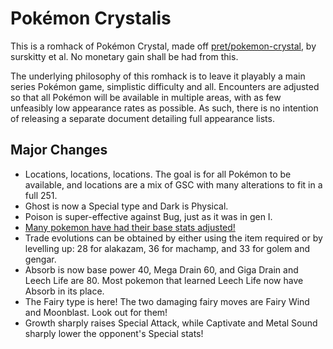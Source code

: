 # Pokémon Crystalis

This is a romhack of Pok&eacute;mon Crystal, made off [pret/pokemon-crystal](https://github.com/pret/pokecrystal), by surskitty et al. No monetary gain shall be had from this.

The underlying philosophy of this romhack is to leave it playably a main series Pok&eacute;mon game, simplistic difficulty and all.  Encounters are adjusted so that all Pok&eacute;mon will be available in multiple areas, with as few unfeasibly low appearance rates as possible.  As such, there is no intention of releasing a separate document detailing full appearance lists.

## Major Changes

- Locations, locations, locations. The goal is for all Pok&eacute;mon to be available, and locations are a mix of GSC with many alterations to fit in a full 251.
- Ghost is now a Special type and Dark is Physical.
- Poison is super-effective against Bug, just as it was in gen I.
- [Many pokemon have had their base stats adjusted!](https://github.com/surskitty/pokecrystal/commit/72e97583cb11abff3edcd3b2ecabb527dcf18699)
- Trade evolutions can be obtained by either using the item required or by levelling up: 28 for alakazam, 36 for machamp, and 33 for golem and gengar.
- Absorb is now base power 40, Mega Drain 60, and Giga Drain and Leech Life are 80.  Most pokemon that learned Leech Life now have Absorb in its place.
- The Fairy type is here!  The two damaging fairy moves are Fairy Wind and Moonblast.  Look out for them!
- Growth sharply raises Special Attack, while Captivate and Metal Sound sharply lower the opponent's Special stats!
